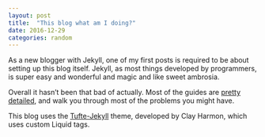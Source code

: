 ```yaml
---
layout: post
title:  "This blog what am I doing?"
date: 2016-12-29
categories: random
---
```


As a new blogger with Jekyll, one of my first posts is required to be about setting up this blog itself. Jekyll, as most things developed by programmers, is super easy and wonderful and magic and like sweet ambrosia.

Overall it hasn’t been that bad of actually. Most of the guides are [pretty detailed](http://andybeger.com/2016/06/20/moving-from-wordpress-to-jekyll/), and walk you through most of the problems you might have.

This blog uses the [Tufte-Jekyll](https://github.com/clayh53/tufte-jekyll) theme, developed by Clay Harmon, which uses custom Liquid tags.
